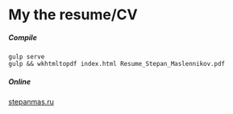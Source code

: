 # My the resume/CV

##### Compile
    gulp serve
    gulp && wkhtmltopdf index.html Resume_Stepan_Maslennikov.pdf
    
##### Online

[stepanmas.ru](stepanmas.ru)